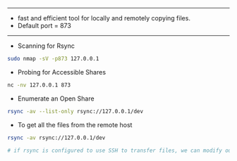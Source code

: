 ------------------------------------------------
- fast and efficient tool for locally and remotely copying files.
- Default port = 873
------------------------------------------------------------

- Scanning for Rsync
```bash
sudo nmap -sV -p873 127.0.0.1
```

- Probing for Accessible Shares
```bash
nc -nv 127.0.0.1 873
```

- Enumerate an Open Share
```bash
rsync -av --list-only rsync://127.0.0.1/dev
```

- To get all the files from the remote host
```bash
rsync -av rsync://127.0.0.1/dev

# if rsync is configured to use SSH to transfer files, we can modify our commands to include the -e ssh flag or -e "ssh -p2222" if a non-standard port is used.
```
